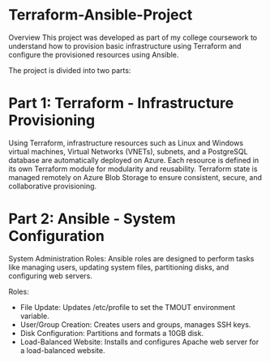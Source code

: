 # Terraform-Ansible-Project

Overview
This project was developed as part of my college coursework to understand how to provision basic infrastructure using Terraform and configure the provisioned resources using Ansible.

The project is divided into two parts:

# Part 1: Terraform - Infrastructure Provisioning

Using Terraform, infrastructure resources such as Linux and Windows virtual machines, Virtual Networks (VNETs), subnets, and a PostgreSQL database are automatically deployed on Azure. Each resource is defined in its own Terraform module for modularity and reusability. Terraform state is managed remotely on Azure Blob Storage to ensure consistent, secure, and collaborative provisioning.



# Part 2: Ansible - System Configuration

System Administration Roles: Ansible roles are designed to perform tasks like managing users, updating system files, partitioning disks, and configuring web servers.

Roles:
- File Update: Updates /etc/profile to set the TMOUT environment variable.
- User/Group Creation: Creates users and groups, manages SSH keys.
- Disk Configuration: Partitions and formats a 10GB disk.
- Load-Balanced Website: Installs and configures Apache web server for a load-balanced website.

